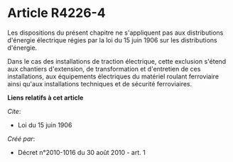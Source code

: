 # Article R4226-4

Les dispositions du présent chapitre ne s'appliquent pas aux distributions d'énergie électrique régies par la loi du 15 juin
1906 sur les distributions d'énergie.

Dans le cas des installations de traction électrique, cette exclusion s'étend aux chantiers d'extension, de transformation et
d'entretien de ces installations, aux équipements électriques du matériel roulant ferroviaire ainsi qu'aux installations
techniques et de sécurité ferroviaires.

**Liens relatifs à cet article**

_Cite_:

  - Loi du 15 juin 1906

_Créé par_:

  - Décret n°2010-1016 du 30 août 2010 - art. 1
